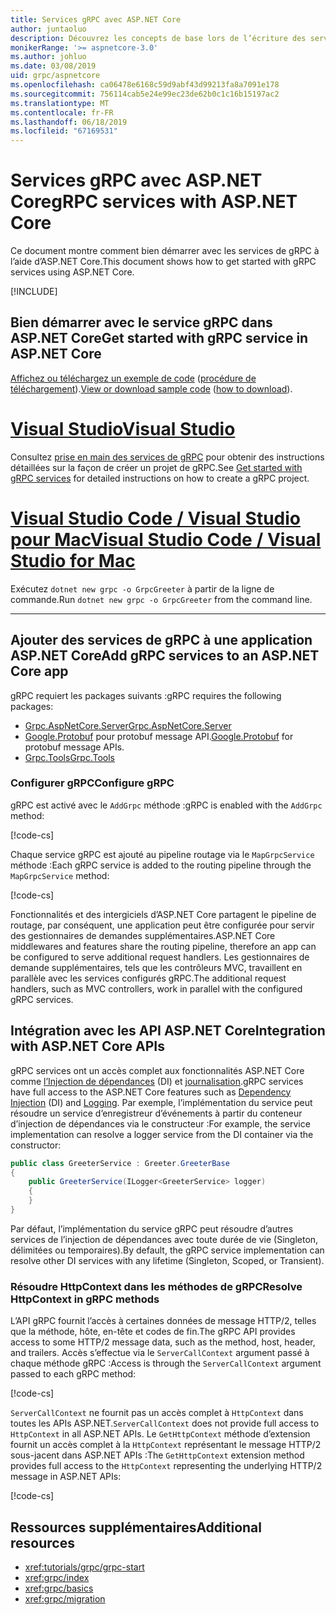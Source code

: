 ```yaml
---
title: Services gRPC avec ASP.NET Core
author: juntaoluo
description: Découvrez les concepts de base lors de l’écriture des services de gRPC avec ASP.NET Core.
monikerRange: '>= aspnetcore-3.0'
ms.author: johluo
ms.date: 03/08/2019
uid: grpc/aspnetcore
ms.openlocfilehash: ca06478e6168c59d9abf43d99213fa8a7091e178
ms.sourcegitcommit: 756114cab5e24e99ec23de62b0c1c16b15197ac2
ms.translationtype: MT
ms.contentlocale: fr-FR
ms.lasthandoff: 06/18/2019
ms.locfileid: "67169531"
---
```

# <a name="grpc-services-with-aspnet-core"></a><span data-ttu-id="99363-103">Services gRPC avec ASP.NET Core</span><span class="sxs-lookup"><span data-stu-id="99363-103">gRPC services with ASP.NET Core</span></span>

<span data-ttu-id="99363-104">Ce document montre comment bien démarrer avec les services de gRPC à l’aide d’ASP.NET Core.</span><span class="sxs-lookup"><span data-stu-id="99363-104">This document shows how to get started with gRPC services using ASP.NET Core.</span></span>

[!INCLUDE[](~/includes/net-core-prereqs-all-3.0.md)]

## <a name="get-started-with-grpc-service-in-aspnet-core"></a><span data-ttu-id="99363-105">Bien démarrer avec le service gRPC dans ASP.NET Core</span><span class="sxs-lookup"><span data-stu-id="99363-105">Get started with gRPC service in ASP.NET Core</span></span>

<span data-ttu-id="99363-106">[Affichez ou téléchargez un exemple de code](https://github.com/aspnet/AspNetCore.Docs/tree/master/aspnetcore/tutorials/grpc/grpc-start/sample) ([procédure de téléchargement](xref:index#how-to-download-a-sample)).</span><span class="sxs-lookup"><span data-stu-id="99363-106">[View or download sample code](https://github.com/aspnet/AspNetCore.Docs/tree/master/aspnetcore/tutorials/grpc/grpc-start/sample) ([how to download](xref:index#how-to-download-a-sample)).</span></span>

# <a name="visual-studiotabvisual-studio"></a>[<span data-ttu-id="99363-107">Visual Studio</span><span class="sxs-lookup"><span data-stu-id="99363-107">Visual Studio</span></span>](#tab/visual-studio)

<span data-ttu-id="99363-108">Consultez [prise en main des services de gRPC](xref:tutorials/grpc/grpc-start) pour obtenir des instructions détaillées sur la façon de créer un projet de gRPC.</span><span class="sxs-lookup"><span data-stu-id="99363-108">See [Get started with gRPC services](xref:tutorials/grpc/grpc-start) for detailed instructions on how to create a gRPC project.</span></span>

# <a name="visual-studio-code--visual-studio-for-mactabvisual-studio-codevisual-studio-mac"></a>[<span data-ttu-id="99363-109">Visual Studio Code / Visual Studio pour Mac</span><span class="sxs-lookup"><span data-stu-id="99363-109">Visual Studio Code / Visual Studio for Mac</span></span>](#tab/visual-studio-code+visual-studio-mac)

<span data-ttu-id="99363-110">Exécutez `dotnet new grpc -o GrpcGreeter` à partir de la ligne de commande.</span><span class="sxs-lookup"><span data-stu-id="99363-110">Run `dotnet new grpc -o GrpcGreeter` from the command line.</span></span>

---

## <a name="add-grpc-services-to-an-aspnet-core-app"></a><span data-ttu-id="99363-111">Ajouter des services de gRPC à une application ASP.NET Core</span><span class="sxs-lookup"><span data-stu-id="99363-111">Add gRPC services to an ASP.NET Core app</span></span>

<span data-ttu-id="99363-112">gRPC requiert les packages suivants :</span><span class="sxs-lookup"><span data-stu-id="99363-112">gRPC requires the following packages:</span></span>

* [<span data-ttu-id="99363-113">Grpc.AspNetCore.Server</span><span class="sxs-lookup"><span data-stu-id="99363-113">Grpc.AspNetCore.Server</span></span>](https://www.nuget.org/packages/Grpc.AspNetCore.Server)
* <span data-ttu-id="99363-114">[Google.Protobuf](https://www.nuget.org/packages/Google.Protobuf/) pour protobuf message API.</span><span class="sxs-lookup"><span data-stu-id="99363-114">[Google.Protobuf](https://www.nuget.org/packages/Google.Protobuf/) for protobuf message APIs.</span></span>
* [<span data-ttu-id="99363-115">Grpc.Tools</span><span class="sxs-lookup"><span data-stu-id="99363-115">Grpc.Tools</span></span>](https://www.nuget.org/packages/Grpc.Tools/)

### <a name="configure-grpc"></a><span data-ttu-id="99363-116">Configurer gRPC</span><span class="sxs-lookup"><span data-stu-id="99363-116">Configure gRPC</span></span>

<span data-ttu-id="99363-117">gRPC est activé avec le `AddGrpc` méthode :</span><span class="sxs-lookup"><span data-stu-id="99363-117">gRPC is enabled with the `AddGrpc` method:</span></span>

[!code-cs[](~/tutorials/grpc/grpc-start/sample/GrpcGreeter/Startup.cs?name=snippet&highlight=7)]

<span data-ttu-id="99363-118">Chaque service gRPC est ajouté au pipeline routage via le `MapGrpcService` méthode :</span><span class="sxs-lookup"><span data-stu-id="99363-118">Each gRPC service is added to the routing pipeline through the `MapGrpcService` method:</span></span>

[!code-cs[](~/tutorials/grpc/grpc-start/sample/GrpcGreeter/Startup.cs?name=snippet&highlight=24)]

<span data-ttu-id="99363-119">Fonctionnalités et des intergiciels d’ASP.NET Core partagent le pipeline de routage, par conséquent, une application peut être configurée pour servir des gestionnaires de demandes supplémentaires.</span><span class="sxs-lookup"><span data-stu-id="99363-119">ASP.NET Core middlewares and features share the routing pipeline, therefore an app can be configured to serve additional request handlers.</span></span> <span data-ttu-id="99363-120">Les gestionnaires de demande supplémentaires, tels que les contrôleurs MVC, travaillent en parallèle avec les services configurés gRPC.</span><span class="sxs-lookup"><span data-stu-id="99363-120">The additional request handlers, such as MVC controllers, work in parallel with the configured gRPC services.</span></span>

## <a name="integration-with-aspnet-core-apis"></a><span data-ttu-id="99363-121">Intégration avec les API ASP.NET Core</span><span class="sxs-lookup"><span data-stu-id="99363-121">Integration with ASP.NET Core APIs</span></span>

<span data-ttu-id="99363-122">gRPC services ont un accès complet aux fonctionnalités ASP.NET Core comme [l’Injection de dépendances](xref:fundamentals/dependency-injection) (DI) et [journalisation](xref:fundamentals/logging/index).</span><span class="sxs-lookup"><span data-stu-id="99363-122">gRPC services have full access to the ASP.NET Core features such as [Dependency Injection](xref:fundamentals/dependency-injection) (DI) and [Logging](xref:fundamentals/logging/index).</span></span> <span data-ttu-id="99363-123">Par exemple, l’implémentation du service peut résoudre un service d’enregistreur d’événements à partir du conteneur d’injection de dépendances via le constructeur :</span><span class="sxs-lookup"><span data-stu-id="99363-123">For example, the service implementation can resolve a logger service from the DI container via the constructor:</span></span>

```csharp
public class GreeterService : Greeter.GreeterBase
{
    public GreeterService(ILogger<GreeterService> logger)
    {
    }
}
```

<span data-ttu-id="99363-124">Par défaut, l’implémentation du service gRPC peut résoudre d’autres services de l’injection de dépendances avec toute durée de vie (Singleton, délimitées ou temporaires).</span><span class="sxs-lookup"><span data-stu-id="99363-124">By default, the gRPC service implementation can resolve other DI services with any lifetime (Singleton, Scoped, or Transient).</span></span>

### <a name="resolve-httpcontext-in-grpc-methods"></a><span data-ttu-id="99363-125">Résoudre HttpContext dans les méthodes de gRPC</span><span class="sxs-lookup"><span data-stu-id="99363-125">Resolve HttpContext in gRPC methods</span></span>

<span data-ttu-id="99363-126">L’API gRPC fournit l’accès à certaines données de message HTTP/2, telles que la méthode, hôte, en-tête et codes de fin.</span><span class="sxs-lookup"><span data-stu-id="99363-126">The gRPC API provides access to some HTTP/2 message data, such as the method, host, header, and trailers.</span></span> <span data-ttu-id="99363-127">Accès s’effectue via le `ServerCallContext` argument passé à chaque méthode gRPC :</span><span class="sxs-lookup"><span data-stu-id="99363-127">Access is through the `ServerCallContext` argument passed to each gRPC method:</span></span>

[!code-cs[](~/tutorials/grpc/grpc-start/sample/GrpcGreeter/Services/GreeterService.cs?highlight=3-4&name=snippet)]

<span data-ttu-id="99363-128">`ServerCallContext` ne fournit pas un accès complet à `HttpContext` dans toutes les APIs ASP.NET.</span><span class="sxs-lookup"><span data-stu-id="99363-128">`ServerCallContext` does not provide full access to `HttpContext` in all ASP.NET APIs.</span></span> <span data-ttu-id="99363-129">Le `GetHttpContext` méthode d’extension fournit un accès complet à la `HttpContext` représentant le message HTTP/2 sous-jacent dans ASP.NET APIs :</span><span class="sxs-lookup"><span data-stu-id="99363-129">The `GetHttpContext` extension method provides full access to the `HttpContext` representing the underlying HTTP/2 message in ASP.NET APIs:</span></span>

[!code-cs[](~/tutorials/grpc/grpc-start/sample/GrpcGreeter/Services/GreeterService.cs?name=snippet)]

## <a name="additional-resources"></a><span data-ttu-id="99363-130">Ressources supplémentaires</span><span class="sxs-lookup"><span data-stu-id="99363-130">Additional resources</span></span>

* <xref:tutorials/grpc/grpc-start>
* <xref:grpc/index>
* <xref:grpc/basics>
* <xref:grpc/migration>
